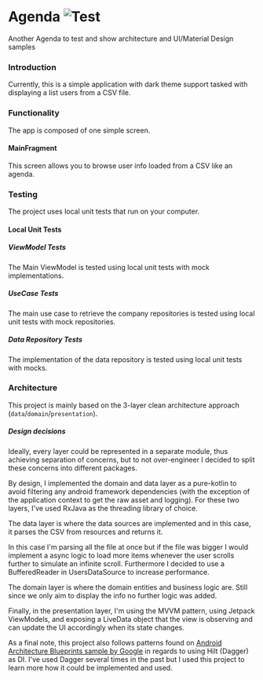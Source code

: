 # Agenda ![Test](https://github.com/GuillemRoca/github-browser-lab/workflows/CI/badge.svg?branch=test/all-about-users&event=push)
Another Agenda to test and show architecture and UI/Material Design samples

### Introduction

Currently, this is a simple application with dark theme support tasked with displaying a list users from a CSV file.

### Functionality

The app is composed of one simple screen.

#### MainFragment

This screen allows you to browse user info loaded from a CSV like an agenda.

### Testing
The project uses local unit tests that run on your computer.

#### Local Unit Tests

##### ViewModel Tests
The Main ViewModel is tested using local unit tests with mock implementations.

##### UseCase Tests
The main use case to retrieve the company repositories is tested using local unit tests with mock repositories.

##### Data Repository Tests
The implementation of the data repository is tested using local unit tests with mocks.

### Architecture

This project is mainly based on the 3-layer clean architecture approach (`data`/`domain`/`presentation`).

##### Design decisions

Ideally, every layer could be represented in a separate module, thus achieving separation of concerns, but to not over-engineer I decided to split these concerns into different packages.

By design, I implemented the domain and data layer as a pure-kotlin to avoid filtering any android framework dependencies (with the exception of the application context to get the raw asset and logging). For these two layers, I've used RxJava as the threading library of choice.

The data layer is where the data sources are implemented and in this case, it parses the CSV from resources and returns it. 

In this case I'm parsing all the file at once but if the file was bigger I would implement a async logic to load more items whenever the user scrolls further to simulate an infinite scroll. Furthermore I decided to use a BufferedReader in UsersDataSource to increase performance.

The domain layer is where the domain entities and business logic are. Still since we only aim to display the info no further logic was added.

Finally, in the presentation layer, I'm using the MVVM pattern, using Jetpack ViewModels, and exposing a LiveData object that the view is observing and can update the UI accordingly when its state changes.

As a final note, this project also follows patterns found on [Android Architecture Blueprints sample by Google](https://github.com/googlesamples/android-architecture) in regards to using Hilt (Dagger) as DI. I've used Dagger several times in the past but I used this project to learn more how it could be implemented and used.

